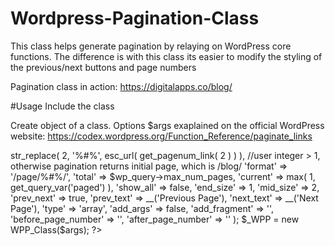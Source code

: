 # Wordpress-Pagination-Class
This class helps generate pagination by relaying on WordPress core functions. The difference is with this class its easier to modify the styling of the previous/next buttons and page numbers

Pagination class in action:
https://digitalapps.co/blog/

#Usage
Include the class
<?php 
	include('inc/vendors/class-wordpress-pagination.php');
?>

Create object of a class.
Options $args exaplained on the official WordPress website:
https://codex.wordpress.org/Function_Reference/paginate_links
<?php 
   global $wp_query;
   $args = array(
        'base'               => str_replace( 2, '%#%', esc_url( get_pagenum_link( 2 ) ) ), //user integer > 1, otherwise pagination returns initial page, which is /blog/
        'format'             => '/page/%#%/',
        'total'              => $wp_query->max_num_pages,
        'current'            => max( 1, get_query_var('paged') ),
        'show_all'           => false,
        'end_size'           => 1,
        'mid_size'           => 2,
        'prev_next'          => true,
        'prev_text'          => __('Previous Page'),
        'next_text'          => __('Next Page'),
        'type'               => 'array',
        'add_args'           => false,
        'add_fragment'       => '',
        'before_page_number' => '',
        'after_page_number'  => ''
    );
   $_WPP = new WPP_Class($args);
?>